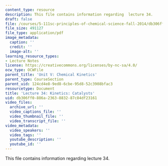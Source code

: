 ```yaml
---
content_type: resource
description: This file contains information regarding  lecture 34.
draft: false
file: /courses/5-111sc-principles-of-chemical-science-fall-2014/db306ff0886a2363883287c84df23161_MIT5_111F14_Lecture34.pdf
file_size: 491127
file_type: application/pdf
image_metadata:
  caption: ''
  credit: ''
  image-alt: ''
learning_resource_types:
- Lecture Notes
license: https://creativecommons.org/licenses/by-nc-sa/4.0/
ocw_type: OCWFile
parent_title: 'Unit V: Chemical Kinetics'
parent_type: CourseSection
parent_uid: 124cd4e8-9ed8-6cbe-95d8-52c3908bfac3
resourcetype: Document
title: 'Lecture 34: Kinetics: Catalysts'
uid: db306ff0-886a-2363-8832-87c84df23161
video_files:
  archive_url: ''
  video_captions_file: ''
  video_thumbnail_file: ''
  video_transcript_file: ''
video_metadata:
  video_speakers: ''
  video_tags: ''
  youtube_description: ''
  youtube_id: ''
---
```

This file contains information regarding  lecture 34.